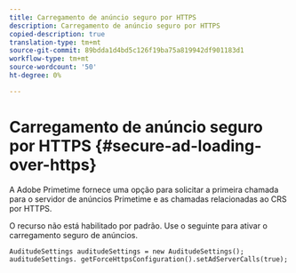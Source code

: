 ```yaml
---
title: Carregamento de anúncio seguro por HTTPS
description: Carregamento de anúncio seguro por HTTPS
copied-description: true
translation-type: tm+mt
source-git-commit: 89bdda1d4bd5c126f19ba75a819942df901183d1
workflow-type: tm+mt
source-wordcount: '50'
ht-degree: 0%

---
```



# Carregamento de anúncio seguro por HTTPS {#secure-ad-loading-over-https}

A Adobe Primetime fornece uma opção para solicitar a primeira chamada para o servidor de anúncios Primetime e as chamadas relacionadas ao CRS por HTTPS.

O recurso não está habilitado por padrão. Use o seguinte para ativar o carregamento seguro de anúncios.

```
AuditudeSettings auditudeSettings = new AuditudeSettings(); 
auditudeSettings. getForceHttpsConfiguration().setAdServerCalls(true);
```

